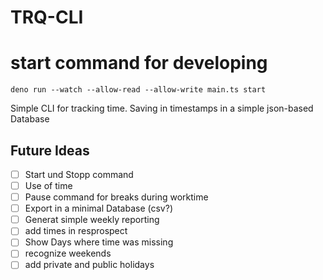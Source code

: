 # TRQ-CLI

# start command for developing

`deno run --watch --allow-read --allow-write main.ts start`

Simple CLI for tracking time. Saving in timestamps in a simple json-based
Database

## Future Ideas

- [ ] Start und Stopp command
- [ ] Use of time
- [ ] Pause command for breaks during worktime
- [ ] Export in a minimal Database (csv?)
- [ ] Generat simple weekly reporting
- [ ] add times in resprospect
- [ ] Show Days where time was missing
- [ ] recognize weekends
- [ ] add private and public holidays
